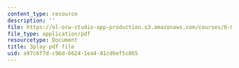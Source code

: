 ```yaml
---
content_type: resource
description: ''
file: https://ol-ocw-studio-app-production.s3.amazonaws.com/courses/6-004-computation-structures-spring-2017/a97c6f7dc96d66241ea481cd6ef5c865_wP-ODG_e1i0.pdf
file_type: application/pdf
resourcetype: Document
title: 3play pdf file
uid: a97c6f7d-c96d-6624-1ea4-81cd6ef5c865
---
```

